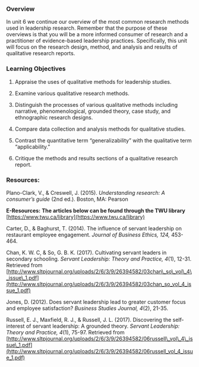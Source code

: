 ### Overview

In unit 6 we continue our overview of the most common research methods used in leadership research. Remember that the purpose of these overviews is that you will be a more informed consumer of research and a practitioner of evidence-based leadership practices. Specifically, this unit will focus on the research design, method, and analysis and results of qualitative research reports.

### Learning Objectives

1. Appraise the uses of qualitative methods for leadership studies.

2. Examine various qualitative research methods.

3. Distinguish the processes of various qualitative methods including narrative, phenomenological, grounded theory, case study, and ethnographic research designs.

4. Compare data collection and analysis methods for qualitative studies.

5. Contrast the quantitative term “generalizability” with the qualitative term “applicability.”

6. Critique the methods and results sections of a qualitative research report.

### Resources:

Plano-Clark, V., & Creswell, J. \(2015\). _Understanding research: A consumer’s guide_ \(2nd ed.\). Boston, MA: Pearson

**E-Resources:** **The articles below can be found through the TWU library** [https://www.twu.ca/library](https://www.twu.ca/library)

Carter, D., & Baghurst, T. \(2014\). The influence of servant leadership on restaurant employee engagement. _Journal of Business Ethics, 124,_ 453-464.

Chan, K. W. C, & So, G. B. K. \(2017\). Cultivating servant leaders in secondary schooling. _Servant Leadership: Theory and Practice, 4_\(1\), 12-31. Retrieved from [http://www.sltpjournal.org/uploads/2/6/3/9/26394582/03chan\_so\_vol\_4\_issue\_1.pdf](http://www.sltpjournal.org/uploads/2/6/3/9/26394582/03chan_so_vol_4_issue_1.pdf)

Jones, D. \(2012\). Does servant leadership lead to greater customer focus and employee satisfaction? _Business Studies Journal, 4_\(2\), 21-35.

Russell, E. J., Maxfield, R. J., & Russell, J. L. \(2017\). Discovering the self-interest of servant leadership: A grounded theory. _Servant Leadership: Theory and Practice, 4_\(1\), 75-97. Retrieved from [http://www.sltpjournal.org/uploads/2/6/3/9/26394582/06russell\_vol\_4\_issue\_1.pdf](http://www.sltpjournal.org/uploads/2/6/3/9/26394582/06russell_vol_4_issue_1.pdf)

